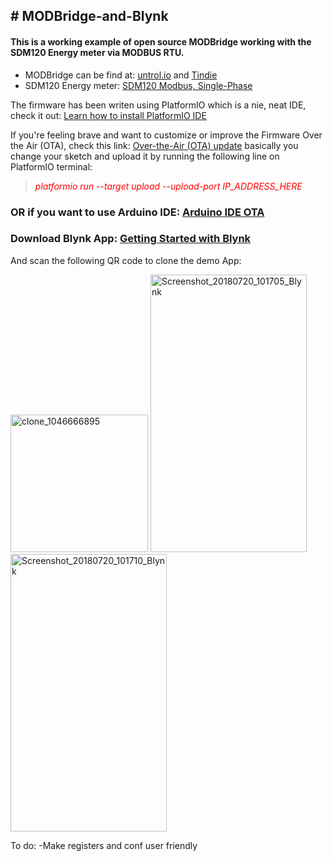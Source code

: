 <h2># MODBridge-and-Blynk</h2>
<h4>This is a working example of open source MODBridge working with the SDM120 Energy meter via MODBUS RTU.</h4>
<ul>
<li>MODBridge can be find at:&nbsp;<a href="http://untrol.io/" target="_blank" rel="noopener">untrol.io</a>&nbsp;and&nbsp;<a href="https://www.tindie.com/" target="_blank" rel="noopener">Tindie</a></li>
<li>SDM120 Energy meter: <a href="https://www.aliexpress.com/item/SDM120-Modbus-1-phase-2-wire-0-25-5-45-A-230V-RS485-Modbus-kwh-kvarh/32515923674.html?spm=2114.search0104.3.1.78072ab6FFreXY&amp;ws_ab_test=searchweb0_0,searchweb201602_5_10152_10065_10151_10344_10068_10342_10547_10343_10340_10059_10341_10548_10696_100031_10084_10083_10103_10618_10307_10624_10623_10622_10621_10620,searchweb201603_13,ppcSwitch_5&amp;algo_expid=3706244a-829d-4feb-9234-e7d02d62fb22-0&amp;algo_pvid=3706244a-829d-4feb-9234-e7d02d62fb22&amp;transAbTest=ae803_1&amp;priceBeautifyAB=0" target="_blank" rel="noopener">SDM120 Modbus, Single-Phase</a></li>
</ul>
<p>The firmware has been writen using PlatformIO which is a nie, neat IDE, check it out:&nbsp;<a href="https://platformio.org/platformio-ide" target="_blank" rel="noopener">Learn how to install PlatformIO IDE</a></p>
<p>If you're feeling brave and want to customize or improve the Firmware Over the Air (OTA), check this link: <a title="Over-the-Air (OTA) update" href="http://docs.platformio.org/en/latest/platforms/espressif8266.html#over-the-air-ota-update" target="_blank" rel="noopener">Over-the-Air (OTA) update</a> basically you change your sketch and upload it by running the following line on PlatformIO terminal:</p>
<blockquote>
<p><span style="color: #ff0000;"><em>platformio run --target upload --upload-port IP_ADDRESS_HERE</em></span></p>
</blockquote>
<h3>OR if you want to use Arduino IDE:&nbsp;<a href="https://arduino-esp8266.readthedocs.io/en/latest/ota_updates/readme.html#arduino-ide" target="_blank" rel="noopener">Arduino IDE OTA</a></h3>
<h3>Download Blynk App: <a href="https://www.blynk.cc/getting-started/" target="_blank" rel="noopener"><strong>Getting Started with Blynk</strong></a></h3>
<p>And scan the following QR code to clone the demo App:</p>
<p><a href="https://imgbb.com/"><img src="https://image.ibb.co/icuMPJ/clone_1046666895.png" alt="clone_1046666895" width="220" height="220" border="0" /></a> <a href="https://ibb.co/iXgPdd"><img src="https://preview.ibb.co/i1pXWy/Screenshot_20180720_101705_Blynk.jpg" alt="Screenshot_20180720_101705_Blynk" width="250" height="444" border="0" /></a> <a href="https://ibb.co/dPpAJd"><img src="https://preview.ibb.co/fwQjdd/Screenshot_20180720_101710_Blynk.jpg" alt="Screenshot_20180720_101710_Blynk" width="250" height="444" border="0" /></a></p>
<p>To do: -Make registers and conf user friendly</p>
